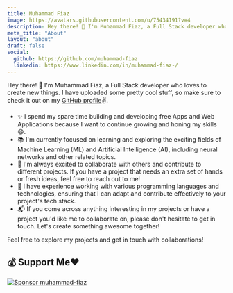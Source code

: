 ```yaml
---
title: Muhammad Fiaz
image: https://avatars.githubusercontent.com/u/75434191?v=4
description: Hey there! 👋 I'm Muhammad Fiaz, a Full Stack developer who loves to create new things. I have uploaded some pretty cool stuff, so make sure to check it out on my GitHub profile
meta_title: "About"
layout: "about"
draft: false
social:
  github: https://github.com/muhammad-fiaz
  linkedin: https://www.linkedin.com/in/muhammad-fiaz-/
---
```


Hey there! 👋 I'm Muhammad Fiaz, a Full Stack developer who loves to create new things. I have uploaded some pretty cool stuff, so make sure to check it out on my [GitHub profile](https://github.com/muhammad-fiaz)✌️.

- ✨ I spend my spare time building and developing free Apps and Web Applications because I want to continue growing and honing my skills 😄.
- 📚 I'm currently focused on learning and exploring the exciting fields of Machine Learning (ML) and Artificial Intelligence (AI), including neural networks and other related topics.
- 🤝 I'm always excited to collaborate with others and contribute to different projects. If you have a project that needs an extra set of hands or fresh ideas, feel free to reach out to me!
- 🔧 I have experience working with various programming languages and technologies, ensuring that I can adapt and contribute effectively to your project's tech stack.
- 📬 If you come across anything interesting in my projects or have a project you'd like me to collaborate on, please don't hesitate to get in touch. Let's create something awesome together!

Feel free to explore my projects and get in touch with collaborations!



## 💰 Support Me❤️

[![Sponsor muhammad-fiaz](https://img.shields.io/badge/Sponsor-%231EAEDB.svg?&style=for-the-badge&logo=GitHub-Sponsors&logoColor=white)](https://github.com/sponsors/muhammad-fiaz)



